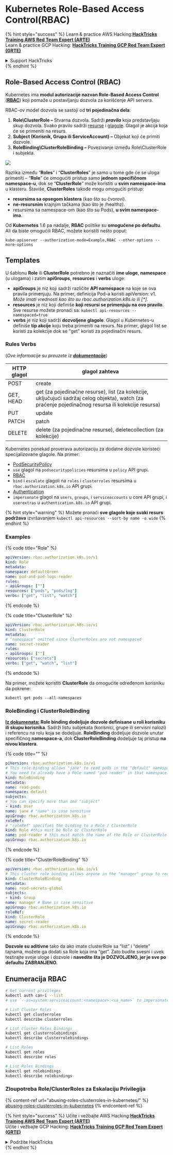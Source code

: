 # Kubernetes Role-Based Access Control(RBAC)

{% hint style="success" %}
Learn & practice AWS Hacking:<img src="../../.gitbook/assets/image (1) (1) (1) (1).png" alt="" data-size="line">[**HackTricks Training AWS Red Team Expert (ARTE)**](https://training.hacktricks.xyz/courses/arte)<img src="../../.gitbook/assets/image (1) (1) (1) (1).png" alt="" data-size="line">\
Learn & practice GCP Hacking: <img src="../../.gitbook/assets/image (2) (1).png" alt="" data-size="line">[**HackTricks Training GCP Red Team Expert (GRTE)**<img src="../../.gitbook/assets/image (2) (1).png" alt="" data-size="line">](https://training.hacktricks.xyz/courses/grte)

<details>

<summary>Support HackTricks</summary>

* Check the [**subscription plans**](https://github.com/sponsors/carlospolop)!
* **Join the** 💬 [**Discord group**](https://discord.gg/hRep4RUj7f) or the [**telegram group**](https://t.me/peass) or **follow** us on **Twitter** 🐦 [**@hacktricks\_live**](https://twitter.com/hacktricks_live)**.**
* **Share hacking tricks by submitting PRs to the** [**HackTricks**](https://github.com/carlospolop/hacktricks) and [**HackTricks Cloud**](https://github.com/carlospolop/hacktricks-cloud) github repos.

</details>
{% endhint %}

## Role-Based Access Control (RBAC)

Kubernetes ima **modul autorizacije nazvan Role-Based Access Control** ([**RBAC**](https://kubernetes.io/docs/reference/access-authn-authz/rbac/)) koji pomaže u postavljanju dozvola za korišćenje API servera.

RBAC-ov model dozvola se sastoji od **tri pojedinačna dela**:

1. **Role\ClusterRole ­–** Stvarna dozvola. Sadrži _**pravila**_ koja predstavljaju skup dozvola. Svako pravilo sadrži [resurse](https://kubernetes.io/docs/reference/kubectl/overview/#resource-types) i [glagole](https://kubernetes.io/docs/reference/access-authn-authz/authorization/#determine-the-request-verb). Glagol je akcija koja će se primeniti na resurs.
2. **Subject (Korisnik, Grupa ili ServiceAccount) –** Objekat koji će primiti dozvole.
3. **RoleBinding\ClusterRoleBinding –** Povezivanje između Role\ClusterRole i subjekta.

![](https://www.cyberark.com/wp-content/uploads/2018/12/rolebiding_serviceaccount_and_role-1024x551.png)

Razlika između “**Roles**” i “**ClusterRoles**” je samo u tome gde će se uloga primeniti – “**Role**” će omogućiti pristup samo **jednom** **specifičnom** **namespace-u**, dok se “**ClusterRole**” može koristiti u **svim namespace-ima** u klasteru. Štaviše, **ClusterRoles** takođe mogu omogućiti pristup:

* **resursima sa opsegom klastera** (kao što su čvorovi).
* **ne-resursnim** krajnjim tačkama (kao što je /healthz).
* resursima sa namespace-om (kao što su Pods), **u svim namespace-ima**.

Od **Kubernetes** 1.6 pa nadalje, **RBAC** politike su **omogućene po defaultu**. Ali da biste omogućili RBAC, možete koristiti nešto poput:
```
kube-apiserver --authorization-mode=Example,RBAC --other-options --more-options
```
## Templates

U šablonu **Role** ili **ClusterRole** potrebno je naznačiti **ime uloge**, **namespace** (u ulogama) i zatim **apiGroups**, **resources** i **verbs** uloge:

* **apiGroups** je niz koji sadrži različite **API namespace** na koje se ova pravila primenjuju. Na primer, definicija Pod-a koristi apiVersion: v1. _Može imati vrednosti kao što su rbac.authorization.k8s.io ili \[\*]_.
* **resources** je niz koji definiše **koji resursi se primenjuju na ovo pravilo**. Sve resurse možete pronaći sa: `kubectl api-resources --namespaced=true`
* **verbs** je niz koji sadrži **dozvoljene glagole**. Glagol u Kubernetes-u definiše **tip akcije** koju treba primeniti na resurs. Na primer, glagol list se koristi za kolekcije dok se "get" koristi za pojedinačni resurs.

### Rules Verbs

(_Ove informacije su preuzete iz_ [_**dokumentacije**_](https://kubernetes.io/docs/reference/access-authn-authz/authorization/#determine-the-request-verb))

| HTTP glagol | glagol zahteva                                                                                                                                                  |
| ----------- | ------------------------------------------------------------------------------------------------------------------------------------------------------------- |
| POST        | create                                                                                                                                                        |
| GET, HEAD   | get (za pojedinačne resurse), list (za kolekcije, uključujući sadržaj celog objekta), watch (za praćenje pojedinačnog resursa ili kolekcije resursa) |
| PUT         | update                                                                                                                                                        |
| PATCH       | patch                                                                                                                                                         |
| DELETE      | delete (za pojedinačne resurse), deletecollection (za kolekcije)                                                                                         |

Kubernetes ponekad proverava autorizaciju za dodatne dozvole koristeći specijalizovane glagole. Na primer:

* [PodSecurityPolicy](https://kubernetes.io/docs/concepts/policy/pod-security-policy/)
* `use` glagol na `podsecuritypolicies` resursima u `policy` API grupi.
* [RBAC](https://kubernetes.io/docs/reference/access-authn-authz/rbac/#privilege-escalation-prevention-and-bootstrapping)
* `bind` i `escalate` glagoli na `roles` i `clusterroles` resursima u `rbac.authorization.k8s.io` API grupi.
* [Authentication](https://kubernetes.io/docs/reference/access-authn-authz/authentication/)
* `impersonate` glagol na `users`, `groups`, i `serviceaccounts` u core API grupi, i `userextras` u `authentication.k8s.io` API grupi.

{% hint style="warning" %}
Možete pronaći **sve glagole koje svaki resurs podržava** izvršavanjem `kubectl api-resources --sort-by name -o wide`
{% endhint %}

### Examples

{% code title="Role" %}
```yaml
apiVersion: rbac.authorization.k8s.io/v1
kind: Role
metadata:
namespace: defaultGreen
name: pod-and-pod-logs-reader
rules:
- apiGroups: [""]
resources: ["pods", "pods/log"]
verbs: ["get", "list", "watch"]
```
{% endcode %}

{% code title="ClusterRole" %}
```yaml
apiVersion: rbac.authorization.k8s.io/v1
kind: ClusterRole
metadata:
# "namespace" omitted since ClusterRoles are not namespaced
name: secret-reader
rules:
- apiGroups: [""]
resources: ["secrets"]
verbs: ["get", "watch", "list"]
```
{% endcode %}

Na primer, možete koristiti **ClusterRole** da omogućite određenom korisniku da pokrene:
```
kubectl get pods --all-namespaces
```
### **RoleBinding i ClusterRoleBinding**

[**Iz dokumenata:**](https://kubernetes.io/docs/reference/access-authn-authz/rbac/#rolebinding-and-clusterrolebinding) **Role binding dodeljuje dozvole definisane u roli korisniku ili skupu korisnika**. Sadrži listu subjekata (korisnici, grupe ili servisni nalozi) i referencu na rolu koja se dodeljuje. **RoleBinding** dodeljuje dozvole unutar specifičnog **namespace-a**, dok **ClusterRoleBinding** dodeljuje taj pristup **na nivou klastera**.

{% code title="" %}
```yaml
piVersion: rbac.authorization.k8s.io/v1
# This role binding allows "jane" to read pods in the "default" namespace.
# You need to already have a Role named "pod-reader" in that namespace.
kind: RoleBinding
metadata:
name: read-pods
namespace: default
subjects:
# You can specify more than one "subject"
- kind: User
name: jane # "name" is case sensitive
apiGroup: rbac.authorization.k8s.io
roleRef:
# "roleRef" specifies the binding to a Role / ClusterRole
kind: Role #this must be Role or ClusterRole
name: pod-reader # this must match the name of the Role or ClusterRole you wish to bind to
apiGroup: rbac.authorization.k8s.io
```
{% endcode %}

{% code title="ClusterRoleBinding" %}
```yaml
apiVersion: rbac.authorization.k8s.io/v1
# This cluster role binding allows anyone in the "manager" group to read secrets in any namespace.
kind: ClusterRoleBinding
metadata:
name: read-secrets-global
subjects:
- kind: Group
name: manager # Name is case sensitive
apiGroup: rbac.authorization.k8s.io
roleRef:
kind: ClusterRole
name: secret-reader
apiGroup: rbac.authorization.k8s.io
```
{% endcode %}

**Dozvole su aditivne** tako da ako imate clusterRole sa “list” i “delete” tajnama, možete ga dodati sa Role koja ima “get”. Zato budite svesni i uvek testirajte svoje uloge i dozvole i **navedite šta je DOZVOLJENO, jer je sve po defaultu ZABRANJENO.**

## **Enumeracija RBAC**
```bash
# Get current privileges
kubectl auth can-i --list
# use `--as=system:serviceaccount:<namespace>:<sa_name>` to impersonate a service account

# List Cluster Roles
kubectl get clusterroles
kubectl describe clusterroles

# List Cluster Roles Bindings
kubectl get clusterrolebindings
kubectl describe clusterrolebindings

# List Roles
kubectl get roles
kubectl describe roles

# List Roles Bindings
kubectl get rolebindings
kubectl describe rolebindings
```
### Zloupotreba Role/ClusterRoles za Eskalaciju Privilegija

{% content-ref url="abusing-roles-clusterroles-in-kubernetes/" %}
[abusing-roles-clusterroles-in-kubernetes](abusing-roles-clusterroles-in-kubernetes/)
{% endcontent-ref %}

{% hint style="success" %}
Učite i vežbajte AWS Hacking:<img src="../../.gitbook/assets/image (1) (1) (1) (1).png" alt="" data-size="line">[**HackTricks Training AWS Red Team Expert (ARTE)**](https://training.hacktricks.xyz/courses/arte)<img src="../../.gitbook/assets/image (1) (1) (1) (1).png" alt="" data-size="line">\
Učite i vežbajte GCP Hacking: <img src="../../.gitbook/assets/image (2) (1).png" alt="" data-size="line">[**HackTricks Training GCP Red Team Expert (GRTE)**<img src="../../.gitbook/assets/image (2) (1).png" alt="" data-size="line">](https://training.hacktricks.xyz/courses/grte)

<details>

<summary>Podržite HackTricks</summary>

* Proverite [**planove pretplate**](https://github.com/sponsors/carlospolop)!
* **Pridružite se** 💬 [**Discord grupi**](https://discord.gg/hRep4RUj7f) ili [**telegram grupi**](https://t.me/peass) ili **pratite** nas na **Twitteru** 🐦 [**@hacktricks\_live**](https://twitter.com/hacktricks_live)**.**
* **Podelite hakerske trikove slanjem PR-ova na** [**HackTricks**](https://github.com/carlospolop/hacktricks) i [**HackTricks Cloud**](https://github.com/carlospolop/hacktricks-cloud) github repozitorijume.

</details>
{% endhint %}
